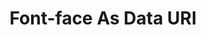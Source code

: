---
layout: workss_entry
title: Font-face As Data URI
categories: [work]
external_link: http://jefff.co/test/font-face-data-uri/
---
